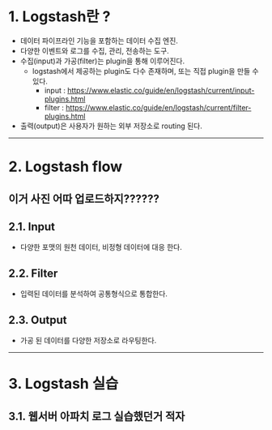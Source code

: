 # 1. Logstash란 ?
* 데이터 파이프라인 기능을 포함하는 데이터 수집 엔진.
* 다양한 이벤트와 로그를 수집, 관리, 전송하는 도구.
* 수집(input)과 가공(filter)는 plugin을 통해 이루어진다.
   - logstash에서 제공하는 plugin도 다수 존재하며, 또는 직접 plugin을 만들 수 있다.
      + input : https://www.elastic.co/guide/en/logstash/current/input-plugins.html
      + filter : https://www.elastic.co/guide/en/logstash/current/filter-plugins.html
* 출력(output)은 사용자가 원하는 외부 저장소로 routing 된다.

****

# 2. Logstash flow
## 이거 사진 어따 업로드하지??????
## 2.1. Input
* 다양한 포맷의 원천 데이터, 비정형 데이터에 대응 한다.

## 2.2. Filter
* 입력된 데이터를 분석하여 공통형식으로 통합한다.

## 2.3. Output
* 가공 된 데이터를 다양한 저장소로 라우팅한다.


****

# 3. Logstash 실습
## 3.1. 웹서버 아파치 로그 실습했던거 적자